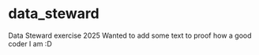 # data_steward
Data Steward exercise 2025
Wanted to add some text to proof how a good coder I am :D
